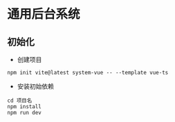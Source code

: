 # 通用后台系统

## 初始化

- 创建项目

```shell
npm init vite@latest system-vue -- --template vue-ts
```

- 安装初始依赖

```shell
cd 项目名
npm install
npm run dev
```